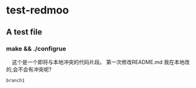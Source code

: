 # test-redmoo

## A test file 

### make && ./configrue

     这个是一个即将与本地冲突的代码片段。
    第一次修改README.md 我在本地改的,会不会有冲突呢?

    branch1
